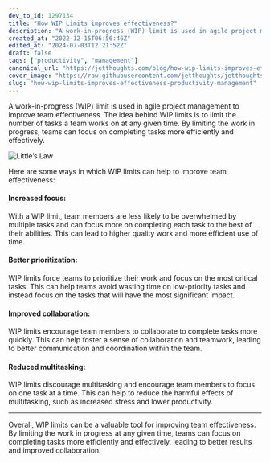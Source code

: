 ```yaml
---
dev_to_id: 1297134
title: "How WIP Limits improves effectiveness?"
description: "A work-in-progress (WIP) limit is used in agile project management to improve team effectiveness. The..."
created_at: "2022-12-15T06:56:46Z"
edited_at: "2024-07-03T12:21:52Z"
draft: false
tags: ["productivity", "management"]
canonical_url: "https://jetthoughts.com/blog/how-wip-limits-improves-effectiveness-productivity-management/"
cover_image: "https://raw.githubusercontent.com/jetthoughts/jetthoughts.github.io/master/static/assets/img/blog/how-wip-limits-improves-effectiveness-productivity-management/cover.jpg"
slug: "how-wip-limits-improves-effectiveness-productivity-management"
---
```

A work-in-progress (WIP) limit is used in agile project management to improve team effectiveness. The idea behind WIP limits is to limit the number of tasks a team works on at any given time. By limiting the work in progress, teams can focus on completing tasks more efficiently and effectively.

![Little’s Law](https://miro.medium.com/max/1400/1*b0mC2X7tySi79jCb8Z50jQ.webp)

Here are some ways in which WIP limits can help to improve team effectiveness:

#### Increased focus:

With a WIP limit, team members are less likely to be overwhelmed by multiple tasks and can focus more on completing each task to the best of their abilities. This can lead to higher quality work and more efficient use of time.

#### Better prioritization:

WIP limits force teams to prioritize their work and focus on the most critical tasks. This can help teams avoid wasting time on low-priority tasks and instead focus on the tasks that will have the most significant impact.

#### Improved collaboration:

WIP limits encourage team members to collaborate to complete tasks more quickly. This can help foster a sense of collaboration and teamwork, leading to better communication and coordination within the team.

#### Reduced multitasking:

WIP limits discourage multitasking and encourage team members to focus on one task at a time. This can help to reduce the harmful effects of multitasking, such as increased stress and lower productivity.

---

Overall, WIP limits can be a valuable tool for improving team effectiveness. By limiting the work in progress at any given time, teams can focus on completing tasks more efficiently and effectively, leading to better results and improved collaboration.